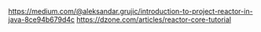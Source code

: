 https://medium.com/@aleksandar.grujic/introduction-to-project-reactor-in-java-8ce94b679d4c
https://dzone.com/articles/reactor-core-tutorial